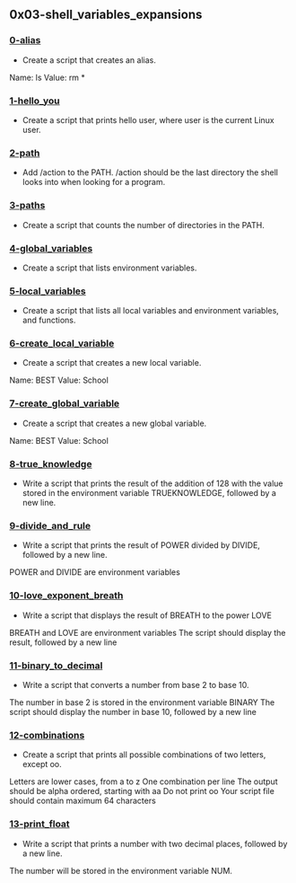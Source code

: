 ## 0x03-shell_variables_expansions

### [0-alias](./0-alias)
* Create a script that creates an alias.

Name: ls
Value: rm *

### [1-hello_you](./1-hello_you)
* Create a script that prints hello user, where user is the current Linux user.

### [2-path](./2-path)
* Add /action to the PATH. /action should be the last directory the shell looks into when looking for a program.

### [3-paths](./3-paths)
* Create a script that counts the number of directories in the PATH.

### [4-global_variables](./4-global_variables)
* Create a script that lists environment variables.

### [5-local_variables](./5-local_variables)
* Create a script that lists all local variables and environment variables, and functions.

### [6-create_local_variable](./6-create_local_variable)
* Create a script that creates a new local variable.

Name: BEST
Value: School

### [7-create_global_variable](./7-create_global_variable)
* Create a script that creates a new global variable.

Name: BEST
Value: School

### [8-true_knowledge](./8-true_knowledge)
* Write a script that prints the result of the addition of 128 with the value stored in the environment variable TRUEKNOWLEDGE, followed by a new line.

### [9-divide_and_rule](./9-divide_and_rule)
* Write a script that prints the result of POWER divided by DIVIDE, followed by a new line.

POWER and DIVIDE are environment variables

### [10-love_exponent_breath](./10-love_exponent_breath)
* Write a script that displays the result of BREATH to the power LOVE

BREATH and LOVE are environment variables
The script should display the result, followed by a new line

### [11-binary_to_decimal](./11-binary_to_decimal)
* Write a script that converts a number from base 2 to base 10.

The number in base 2 is stored in the environment variable BINARY
The script should display the number in base 10, followed by a new line

### [12-combinations](./12-combinations)
* Create a script that prints all possible combinations of two letters, except oo.

Letters are lower cases, from a to z
One combination per line
The output should be alpha ordered, starting with aa
Do not print oo
Your script file should contain maximum 64 characters

### [13-print_float](./13-print_float)
* Write a script that prints a number with two decimal places, followed by a new line.

The number will be stored in the environment variable NUM. 

